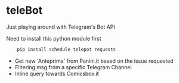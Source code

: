 # teleBot
Just playing around with Telegram's Bot APi

Need to install this python module first

```bash
    pip install schedule telepot requests
```

- Get new 'Anteprima' from Panini.it based on the issue requested
- Filtering msg from a specific Telegram Channel
- Inline query towards Comicsbox.it 
